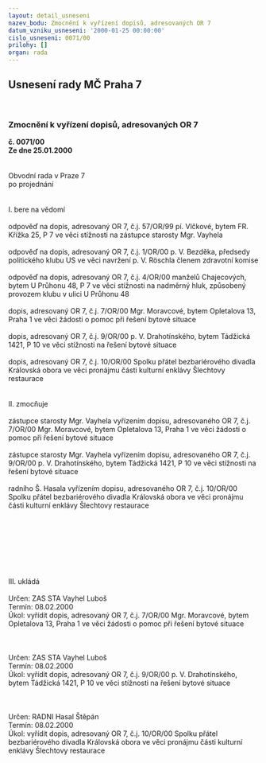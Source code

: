 ```yaml
---
layout: detail_usneseni
nazev_bodu: Zmocnění k vyřízení dopisů, adresovaných OR 7
datum_vzniku_usneseni: '2000-01-25 00:00:00'
cislo_usneseni: 0071/00
prilohy: []
organ: rada
---
```

<div id="ucUsn_pList" class="usn">
	<span><h2>Usnesení rady MČ Praha 7 </h2>
<br></span><div class="standBody">
<span><h3>Zmocnění k vyřízení dopisů, adresovaných OR 7</h3></span><div class="center">
		<strong>č. 0071/00</strong><br>
	</div>
<div class="center">
		<strong>Ze dne 25.01.2000</strong><br><br>
	</div>
<br>Obvodní rada v Praze 7<br>po projednání<br><br><br>I.	bere na vědomí<br><br> odpověď na dopis, adresovaný OR 7, č.j. 57/OR/99 pí. Vlčkové, bytem FR. Křížka 25, P 7 ve věci stížnosti na zástupce starosty Mgr. Vayhela<br><br>odpověď na dopis, adresovaný OR 7, č.j. 1/OR/00 p. V. Bezděka, předsedy politického klubu US ve věci navržení p. V. Röschla členem zdravotní komise<br><br>odpověď na dopis, adresovaný OR 7, č.j. 4/OR/00 manželů Chajecových, bytem U Průhonu 48, P 7 ve věci stížnosti na nadměrný hluk, způsobený provozem klubu v ulici U Průhonu 48<br><br>dopis, adresovaný OR 7, č.j. 7/OR/00 Mgr. Moravcové, bytem Opletalova 13, Praha 1 ve věci žádosti o pomoc při řešení bytové situace<br><br>dopis, adresovaný OR 7, č.j. 9/OR/00 p. V. Drahotínského, bytem Tádžická 1421, P 10 ve věci stížnosti na řešení bytové situace<br><br>dopis, adresovaný OR 7, č.j. 10/OR/00 Spolku přátel bezbariérového divadla Královská obora ve věci pronájmu části kulturní enklávy Šlechtovy restaurace<br><br><br>II.	zmocňuje <br><br>zástupce starosty Mgr. Vayhela vyřízením dopisu, adresovaného OR 7, č.j. 7/OR/00 Mgr. Moravcové, bytem Opletalova 13, Praha 1 ve věci žádosti o pomoc při řešení bytové situace<br><br>zástupce starosty Mgr. Vayhela vyřízením dopisu, adresovaného OR 7, č.j. 9/OR/00 p. V. Drahotínského, bytem Tádžická 1421, P 10 ve věci stížnosti na řešení bytové situace<br><br>radního Š. Hasala vyřízením dopisu, adresovaného OR 7, č.j. 10/OR/00 Spolku přátel bezbariérového divadla Královská obora ve věci pronájmu části kulturní enklávy Šlechtovy restaurace<br><br><br><br><br><br><br><br><br>III.	ukládá <br><br> Určen:	     	ZAS STA Vayhel Luboš<br>Termín: 08.02.2000<br>Úkol:	vyřídit dopis, adresovaný OR 7, č.j. 7/OR/00 Mgr. Moravcové, bytem Opletalova 13, Praha 1 ve věci žádosti o pomoc při řešení bytové situace<br> <br><br><br> Určen:	     	ZAS STA Vayhel Luboš<br>Termín: 08.02.2000<br>Úkol:	vyřídit dopis, adresovaný OR 7, č.j. 9/OR/00 p. V. Drahotínského, bytem Tádžická 1421, P 10 ve věci stížnosti na řešení bytové situace<br> <br><br><br> Určen:	     	RADNI Hasal Štěpán<br>Termín: 08.02.2000<br>Úkol:	vyřídit dopis, adresovaný OR 7,  č.j. 10/OR/00 Spolku přátel bezbariérového divadla Královská obora ve věci pronájmu části kulturní enklávy Šlechtovy restaurace<br>
</div>
</div>